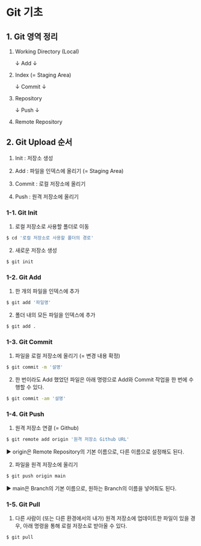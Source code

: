 # Git 기초


## 1. Git 영역 정리

1. Working Directory (Local)

   ↓ Add ↓

2. Index (= Staging Area)

   ↓ Commit ↓

3. Repository

   ↓ Push ↓

4. Remote Repository


## 2. Git Upload 순서

1. Init : 저장소 생성

2. Add : 파일을 인덱스에 올리기 (= Staging Area)

3. Commit : 로컬 저장소에 올리기

4. Push : 원격 저장소에 올리기


### 1-1. Git Init

1. 로컬 저장소로 사용할 폴더로 이동

```bash
$ cd '로컬 저장소로 사용할 폴더의 경로'
```

2. 새로운 저장소 생성

```bash
$ git init
```


### 1-2. Git Add

1. 한 개의 파일을 인덱스에 추가

```bash
$ git add '파일명'
```

2. 폴더 내의 모든 파일을 인덱스에 추가

```bash
$ git add .
```


### 1-3. Git Commit

1. 파일을 로컬 저장소에 올리기 (= 변경 내용 확정)

```bash
$ git commit -m '설명'
```

2. 한 번이라도 Add 했었던 파일은 아래 명령으로 Add와 Commit 작업을 한 번에 수행할 수 있다.

```bash
$ git commit -am '설명'
```


### 1-4. Git Push

1. 원격 저장소 연결 (= Github)

```bash
$ git remote add origin '원격 저장소 Github URL'
```

▶ origin은 Remote Repository의 기본 이름으로, 다른 이름으로 설정해도 된다.

2. 파일을 원격 저장소에 올리기

```bash
$ git push origin main
```

▶ main은 Branch의 기본 이름으로, 원하는 Branch의 이름을 넣어줘도 된다.


### 1-5. Git Pull

1. 다른 사람이 (또는 다른 환경에서의 내가) 원격 저장소에 업데이트한 파일이 있을 경우, 아래 명령을 통해 로컬 저장소로 받아올 수 있다.

```bash
$ git pull
```

